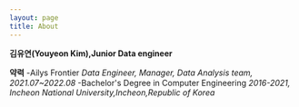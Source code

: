 ```yaml
---
layout: page
title: About
---
```


**김유연(Youyeon Kim),Junior Data engineer** 

**약력**
-Ailys Frontier
 *Data Engineer, Manager, Data Analysis team, 2021.07~2022.08*
-Bachelor's Degree in Computer Engineering
 *2016-2021, Incheon National University,Incheon,Republic of Korea*
